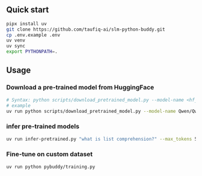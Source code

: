 ## Quick start

```sh
pipx install uv
git clone https://github.com/taufiq-ai/slm-python-buddy.git
cp .env.example .env
uv venv
uv sync
export PYTHONPATH=.
```

## Usage
### Download a pre-trained model from HuggingFace
```bash
# Syntax: python scripts/download_pretrained_model.py --model-name <hf_model_name> --model-dir <dir_to_save_model> --device <device>
# example
uv run python scripts/download_pretrained_model.py --model-name Qwen/Qwen2.5-Coder-1.5B-Instruct --model-dir model --device auto
```

### infer pre-trained models
```bash
uv run infer-pretrained.py "what is list comprehension?" --max_tokens 500 --model_path <path_to_model>  --device auto
```

### Fine-tune on custom dataset
```bash
uv run python pybuddy/training.py
```
